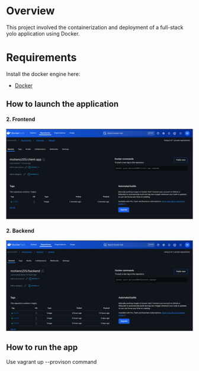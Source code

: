 # Overview
This project involved the containerization and deployment of a full-stack yolo application using Docker.


# Requirements
Install the docker engine here:
- [Docker](https://docs.docker.com/engine/install/) 

## How to launch the application 
#### 2. Frontend
![Alt text](2024-12-15_19-19.png)

#### 2. Backend
![Alt text](2024-12-15_19-20.png)



## How to run the app
Use vagrant up --provison command
